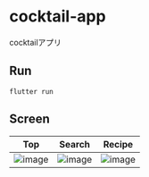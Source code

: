 # cocktail-app
cocktailアプリ

## Run
```
flutter run
```

## Screen
| Top | Search | Recipe |
| --- | --- | --- |
| ![image](https://github.com/naoki-shigehisa/cocktail-app/assets/43877096/3b4ad177-5b5a-4461-aed8-c894f0d43e54) | ![image](https://github.com/naoki-shigehisa/cocktail-app/assets/43877096/c7468cd5-01ab-48aa-94dc-b816b9d8acc2) | ![image](https://github.com/naoki-shigehisa/cocktail-app/assets/43877096/f2fc2625-49d9-4771-90f1-b1028bc301ab) |
